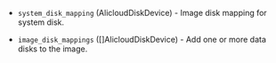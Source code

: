 <!-- Code generated from the comments of the AlicloudDiskDevices struct in builder/alicloud/ecs/image_config.go; DO NOT EDIT MANUALLY -->

-   `system_disk_mapping` (AlicloudDiskDevice) - Image disk mapping for system
    disk.
    
-   `image_disk_mappings` ([]AlicloudDiskDevice) - Add one or more data
    disks to the image.
    